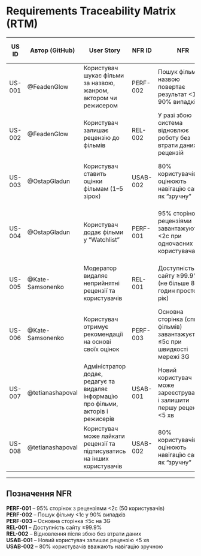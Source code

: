 # Requirements Traceability Matrix (RTM)

| US ID  | Автор (GitHub) | User Story                                                                                           | NFR ID   | NFR                                                                                               | Test Case ID | Потенційний тестовий випадок                                                                 |
|--------|----------------|------------------------------------------------------------------------------------------------------|----------|--------------------------------------------------------------------------------------------------|--------------|------------------------------------------------------------------------------------------------|
| US-001 | @FeadenGlow    | Користувач шукає фільми за назвою, жанром, актором чи режисером                                      | PERF-002 | Пошук фільму за назвою повертає результат <1с у 90% випадків                                     | TEST-001     | Виконати 100 пошуків одночасно та перевірити, що 90% результатів <1с                           |
| US-002 | @FeadenGlow    | Користувач залишає рецензію до фільмів                                                               | REL-002  | У разі збою система відновлює роботу без втрати даних рецензій                                   | TEST-002     | Імітувати збій сервера під час створення рецензії → перевірити, що дані збережені               |
| US-003 | @OstapGladun   | Користувач ставить оцінки фільмам (1–5 зірок)                                                        | USAB-002 | 80% користувачів оцінюють навігацію сайту як “зручну”                                            | TEST-003     | Провести юзабіліті-тестування: чи легко знайти функцію “Оцінити фільм”                         |
| US-004 | @OstapGladun   | Користувач додає фільми у “Watchlist”                                                                | PERF-001 | 95% сторінок з рецензіями завантажуються <2с при одночасних 50 користувачах                      | TEST-004     | Провести навантажувальний тест (50 користувачів) → перевірити час відкриття списку Watchlist    |
| US-005 | @Kate-Samsonenko | Модератор видаляє неприйнятні рецензії та користувачів                                              | REL-001  | Доступність сайту ≥99.9% (не більше 8.76 годин простою/рік)                                     | TEST-005     | Перевірити, що модерація доступна після оновлення системи/відмови сервера                       |
| US-006 | @Kate-Samsonenko | Користувач отримує рекомендації на основі своїх оцінок                                              | PERF-003 | Основна сторінка (список фільмів) завантажується ≤5с при швидкості мережі 3G                     | TEST-006     | Виконати вхід з мобільного 3G → перевірити, що сторінка рекомендацій <5с                        |
| US-007 | @tetianashapoval | Адміністратор додає, редагує та видаляє інформацію про фільми, акторів і режисерів                  | USAB-001 | Новий користувач може зареєструватися і залишити першу рецензію <5 хв                            | TEST-007     | Провести сценарій “новий адмін” → створення і редагування фільму, час виконання <5 хв           |
| US-008 | @tetianashapoval | Користувач може лайкати рецензії та підписуватись на інших користувачів                             | USAB-002 | 80% користувачів оцінюють навігацію сайту як “зручну”                                            | TEST-008     | Користувач вперше пробує лайк та підписку → опитування, чи було це інтуїтивно зрозуміло         |

---

## Позначення NFR

 **PERF-001** – 95% сторінок з рецензіями <2с (50 користувачів)  
 **PERF-002** – Пошук фільму <1с у 90% випадків  
 **PERF-003** – Основна сторінка ≤5с на 3G  
 **REL-001** – Доступність сайту ≥99.9%  
 **REL-002** – Відновлення після збою без втрати даних  
 **USAB-001** – Новий користувач залишає рецензію <5 хв  
 **USAB-002** – 80% користувачів вважають навігацію зручною  

